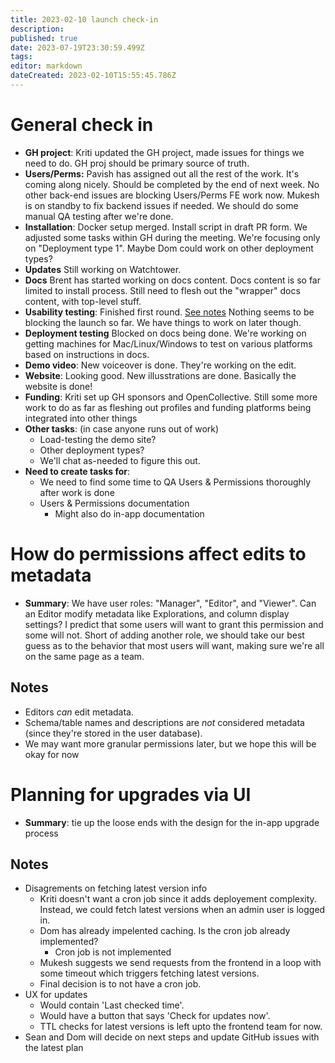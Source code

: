 ```yaml
---
title: 2023-02-10 launch check-in
description: 
published: true
date: 2023-07-19T23:30:59.499Z
tags: 
editor: markdown
dateCreated: 2023-02-10T15:55:45.786Z
---
```


# General check in
- **GH project**: Kriti updated the GH project, made issues for things we need to do. GH proj should be primary source of truth.
- **Users/Perms:** Pavish has assigned out all the rest of the work. It's coming along nicely. Should be completed by the end of next week. No other back-end issues are blocking Users/Perms FE work now. Mukesh is on standby to fix backend issues if needed. We should do some manual QA testing after we're done.
- **Installation**: Docker setup merged. Install script in draft PR form. We adjusted some tasks within GH during the meeting. We're focusing only on "Deployment type 1". Maybe Dom could work on other deployment types?
- **Updates** Still working on Watchtower.
- **Docs** Brent has started working on docs content. Docs content is so far limited to install process. Still need to flesh out the "wrapper" docs content, with top-level stuff.
- **Usability testing**: Finished first round. [See notes](https://hackmd.io/isRhxp4fQoKHaJ457r1FOg) Nothing seems to be blocking the launch so far. We have things to work on later though. 
- **Deployment testing** Blocked on docs being done. We're working on getting machines for Mac/Linux/Windows to test on various platforms based on instructions in docs.
- **Demo video**: New voiceover is done. They're working on the edit.
- **Website**: Looking good. New illusstrations are done. Basically the website is done!
- **Funding**: Kriti set up GH sponsors and OpenCollective. Still some more work to do as far as fleshing out profiles and funding platforms being integrated into other things
- **Other tasks**: (in case anyone runs out of work)
    - Load-testing the demo site?
    - Other deployment types?
    - We'll chat as-needed to figure this out.
- **Need to create tasks for**:
    - We need to find some time to QA Users & Permissions thoroughly after work is done
    - Users & Permissions documentation
        - Might also do in-app documentation

# How do permissions affect edits to metadata
- **Summary**: We have user roles: "Manager", "Editor", and "Viewer". Can an Editor modify metadata like Explorations, and column display settings? I predict that some users will want to grant this permission and some will not. Short of adding another role, we should take our best guess as to the behavior that most users will want, making sure we're all on the same page as a team.

## Notes
- Editors _can_ edit metadata. 
- Schema/table names and descriptions are _not_ considered metadata (since they're stored in the user database).
- We may want more granular permissions later, but we hope this will be okay for now

# Planning for upgrades via UI
- **Summary**: tie up the loose ends with the design for the in-app upgrade process

## Notes
- Disagrements on fetching latest version info
    - Kriti doesn't want a cron job since it adds deployement complexity. Instead, we could fetch latest versions when an admin user is logged in.
    - Dom has already impelented caching. Is the cron job already implemented?
        - Cron job is not implemented
    - Mukesh suggests we send requests from the frontend in a loop with some timeout which triggers fetching latest versions.
    - Final decision is to not have a cron job.
- UX for updates
    - Would contain 'Last checked time'.
    - Would have a button that says 'Check for updates now'.
    - TTL checks for latest versions is left upto the frontend team for now.
- Sean and Dom will decide on next steps and update GitHub issues with the latest plan